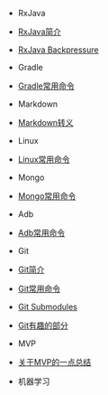 - RxJava
 - [RxJava简介](/rxjava/rxjava.md)
 - [RxJava Backpressure](/rxjava/rxjava-backpressure.md)

- Gradle
 - [Gradle常用命令](gradle-command.md)

- Markdown
 - [Markdown转义](markdown-escape.md)

- Linux
 - [Linux常用命令](linux-command.md)

- Mongo
 - [Mongo常用命令](mongo-command.md)

- Adb
 - [Adb常用命令](adb-command.md)

- Git
 - [Git简介](/git/git.md)
 - [Git常用命令](/git/git-command.md)
 - [Git Submodules](/git/git-submodules.md)
 - [Git有趣的部分](/git/git-suprise.md)

- MVP
 - [关于MVP的一点总结](mvp-summary.md)

- 机器学习